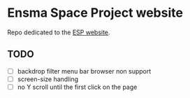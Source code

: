 # Ensma Space Project website

Repo dedicated to the [ESP website](https://esp.ensma.fr/).

## TODO
- [ ] backdrop filter menu bar browser non support
- [ ] screen-size handling
- [ ] no Y scroll until the first click on the page